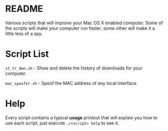 # README #

Various scripts that will improve your Mac OS X enabled computer. Some of the scripts will make your computer run faster, some other will make it a little less of a spy.

# Script List #

`st_tr_dwn.sh` - Show and delete the history of downloads for your computer.

`mac_spoofer.sh` - Spoof the MAC address of any local interface.

# Help #

Every script contains a typical **usage** printout that will explain you how
to use each script, just execute `./<script> help` to see it.
